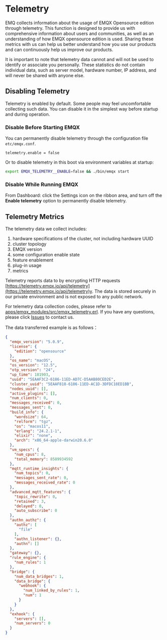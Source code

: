 # Telemetry

EMQ collects information about the usage of EMQX Opensource edition through telemetry. This function is designed to provide us with comprehensive information about users and communities, as well as an understanding of how EMQX opensource edition is used. Sharing these metrics with us can help us better understand how you use our products and can continuously help us improve our products.

It is important to note that telemetry data cannot and will not be used to identify or associate you personally. These statistics do not contain individual data, such as server model, hardware number, IP address, and will never be shared with anyone else.

## Disabling Telemetry

Telemetry is enabled by default. Some people may feel uncomfortable collecting such data. You can disable it in the simplest way before startup and during operation.

### Disable Before Starting EMQX

You can permanently disable telemetry through the configuration file `etc/emqx.conf`.

```
telemetry.enable = false
```

Or to disable telemetry in this boot via environment variables at startup: 

```bash
export EMQX_TELEMETRY__ENABLE=false && ./bin/emqx start
```

### Disable While Running EMQX

From Dashboard: click the Settings icon on the ribbon area, and turn off the **Enable telemetry** option to permanently disable telemetry.

## Telemetry Metrics

The telemetry data we collect includes:

1. hardware specifications of the cluster, not including hardware UUID
2. cluster topology
3. EMQX version
4. some configuration enable state
5. feature enablement
6. plug-in usage
7. metrics

Telemetry reports data to by encrypting HTTP requests [https://telemetry.emqx.io/api/telemetry](https://telemetry.emqx.io/api/telemetry)y. The data is stored securely in our private environment and is not exposed to any public network.

For telemetry data collection codes, please refer to [apps/emqx_modules/src/emqx_telemetry.erl](https://github.com/emqx/emqx/blob/master/apps/emqx_modules/src/emqx_telemetry.erl). If you have any questions, please click [Issues](http://github.com/emqx/emqx/issues) to contact us.

The data transferred example is as follows：

```json
{
  "emqx_version": "5.0.9",
  "license": {
    "edition": "opensource"
  },
  "os_name": "macOS",
  "os_version": "12.5",
  "otp_version": "24",
  "up_time": 181903,
  "uuid": "5EAAF3C2-6186-11ED-AD7C-D5AAB80CED2E",
  "cluster_uuid": "5EAAF818-6186-11ED-AC1D-3DFDC18ED1BB",
  "nodes_uuid": [],
  "active_plugins": [],
  "num_clients": 0,
  "messages_received": 0,
  "messages_sent": 0,
  "build_info": {
    "wordsize": 64,
    "relform": "tgz",
    "os": "macos11",
    "erlang": "24.2.1-1",
    "elixir": "none",
    "arch": "x86_64-apple-darwin20.6.0"
  },
  "vm_specs": {
    "num_cpus": 8,
    "total_memory": 8589934592
  },
  "mqtt_runtime_insights": {
    "num_topics": 0,
    "messages_sent_rate": 0,
    "messages_received_rate": 0
  },
  "advanced_mqtt_features": {
    "topic_rewrite": 0,
    "retained": 3,
    "delayed": 0,
    "auto_subscribe": 0
  },
  "authn_authz": {
    "authz": [
      "file"
    ],
    "authn_listener": {},
    "authn": []
  },
  "gateway": {},
  "rule_engine": {
    "num_rules": 1
  },
  "bridge": {
    "num_data_bridges": 1,
    "data_bridge": {
      "webhook": {
        "num_linked_by_rules": 1,
        "num": 1
      }
    }
  },
  "exhook": {
    "servers": [],
    "num_servers": 0
  }
}
```
